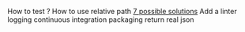 How to test ?
How to use relative path [7 possible solutions](https://gist.github.com/branneman/8048520)
Add a linter
logging
continuous integration
packaging
return real json

